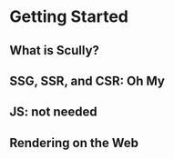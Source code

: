 # Getting Started

## What is Scully?

## SSG, SSR, and CSR: Oh My

## JS: not needed

## Rendering on the Web
